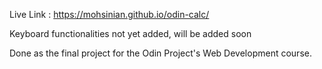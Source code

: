 Live Link : https://mohsinian.github.io/odin-calc/

Keyboard functionalities not yet added, will be added soon

Done as the final project for the Odin Project's Web Development course.